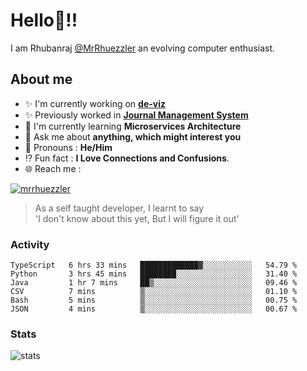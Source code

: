 
  
  
# Hello:wave:!!
I am Rhubanraj [@MrRhuezzler](https://github.com/MrRhuezzler) an evolving computer enthusiast.

## About me
- :sparkles: I'm currently working on [**de-viz**](https://github.com/MrRhuezzler/de-viz)
- :sparkles: Previously worked in [**Journal Management System**](https://manuscript.psgtech.ac.in)
- :book: I'm currently learning **Microservices Architecture**
- :speech_balloon: Ask me about **anything, which might interest you**
- :man: Pronouns : **He/Him**
- :interrobang: Fun fact : **I Love Connections and Confusions**.
- :globe_with_meridians: Reach me :  
  
[![mrrhuezzler](https://img.shields.io/badge/LinkedIn-0077B5?style=for-the-badge&logo=linkedin&logoColor=white)](https://www.linkedin.com/in/mrrhuezzler/)
<!--
### Interesting things, I found :bangbang:
-->
<!--
## Skills

## Drop a, Hi !
-->

<!-- 
Quotes
>  Always we overestimate the amount of work we can do in a day,  
>  and underestimate the amount we can do in our lifetime.
-->

> As a self taught developer, I learnt to say  
> 'I don't know about this yet, But I will figure it out'

### Activity
<!--START_SECTION:waka-->

```text
TypeScript   6 hrs 33 mins   █████████████▓░░░░░░░░░░░   54.79 %
Python       3 hrs 45 mins   ████████░░░░░░░░░░░░░░░░░   31.40 %
Java         1 hr 7 mins     ██▒░░░░░░░░░░░░░░░░░░░░░░   09.46 %
CSV          7 mins          ▒░░░░░░░░░░░░░░░░░░░░░░░░   01.10 %
Bash         5 mins          ▒░░░░░░░░░░░░░░░░░░░░░░░░   00.75 %
JSON         4 mins          ▒░░░░░░░░░░░░░░░░░░░░░░░░   00.67 %
```

<!--END_SECTION:waka-->

### Stats
![stats](https://github-readme-streak-stats.herokuapp.com/?user=MrRhuezzler)
